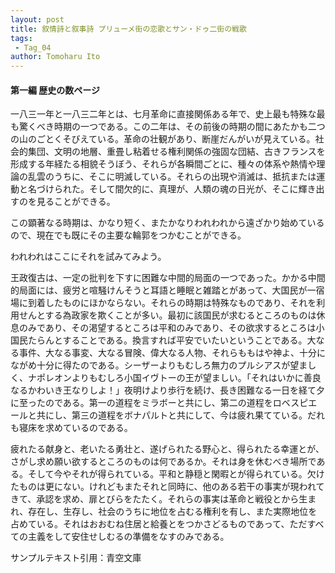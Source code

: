 ```yaml
---
layout: post
title: 叙情詩と叙事詩 プリューメ街の恋歌とサン・ドゥ二街の戦歌
tags:
 - Tag_04
author: Tomoharu Ito
---
```


#### 第一編 歴史の数ページ  

一八三一年と一八三二年とは、七月革命に直接関係ある年で、史上最も特殊な最も驚くべき時期の一つである。この二年は、その前後の時期の間にあたかも二つの山のごとくそびえている。革命の壮観があり、断崖だんがいが見えている。社会的集団、文明の地層、重畳し粘着せる権利関係の強固な団結、古きフランスを形成する年経たる相貌そうぼう、それらが各瞬間ごとに、種々の体系や熱情や理論の乱雲のうちに、そこに明滅している。それらの出現や消滅は、抵抗または運動と名づけられた。そして間欠的に、真理が、人類の魂の日光が、そこに輝き出すのを見ることができる。  

この顕著なる時期は、かなり短く、またかなりわれわれから遠ざかり始めているので、現在でも既にその主要な輪郭をつかむことができる。  

われわれはここにそれを試みてみよう。  

王政復古は、一定の批判を下すに困難な中間的局面の一つであった。かかる中間的局面には、疲労と喧騒けんそうと耳語と睡眠と雑踏とがあって、大国民が一宿場に到着したものにほかならない。それらの時期は特殊なものであり、それを利用せんとする為政家を欺くことが多い。最初に該国民が求むるところのものは休息のみであり、その渇望するところは平和のみであり、その欲求するところは小国民たらんとすることである。換言すれば平安でいたいということである。大なる事件、大なる事変、大なる冒険、偉大なる人物、それらももはや神よ、十分にながめ十分に得たのである。シーザーよりもむしろ無力のプルシアスが望ましく、ナポレオンよりもむしろ小国イヴトーの王が望ましい。「それはいかに善良なるかわいき王なりしよ！」夜明けより歩行を続け、長き困難なる一日を経て夕に至ったのである。第一の道程をミラボーと共にし、第二の道程をロベスピエールと共にし、第三の道程をボナパルトと共にして、今は疲れ果てている。だれも寝床を求めているのである。  

疲れたる献身と、老いたる勇壮と、遂げられたる野心と、得られたる幸運とが、さがし求め願い欲するところのものは何であるか。それは身を休むべき場所である。そして今やそれが得られている。平和と静穏と閑暇とが得られている。欠けたものは更にない。けれどもまたそれと同時に、他のある若干の事実が現われてきて、承認を求め、扉とびらをたたく。それらの事実は革命と戦役とから生まれ、存在し、生存し、社会のうちに地位を占むる権利を有し、また実際地位を占めている。それはおおむね住居と給養とをつかさどるものであって、ただすべての主義をして安住せしむるの準備をなすのみである。  

サンプルテキスト引用：青空文庫
